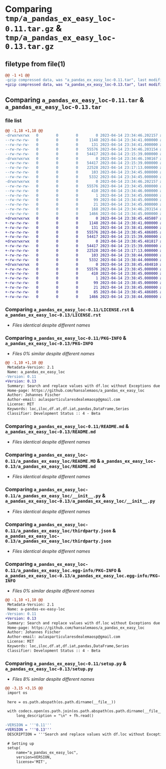 # Comparing `tmp/a_pandas_ex_easy_loc-0.11.tar.gz` & `tmp/a_pandas_ex_easy_loc-0.13.tar.gz`

## filetype from file(1)

```diff
@@ -1 +1 @@
-gzip compressed data, was "a_pandas_ex_easy_loc-0.11.tar", last modified: Fri Apr 14 23:34:46 2023, max compression
+gzip compressed data, was "a_pandas_ex_easy_loc-0.13.tar", last modified: Fri Apr 14 23:38:45 2023, max compression
```

## Comparing `a_pandas_ex_easy_loc-0.11.tar` & `a_pandas_ex_easy_loc-0.13.tar`

### file list

```diff
@@ -1,18 +1,18 @@
-drwxrwxrwx   0        0        0        0 2023-04-14 23:34:46.202157 a_pandas_ex_easy_loc-0.11/
--rw-rw-rw-   0        0        0     1148 2023-04-14 23:34:41.000000 a_pandas_ex_easy_loc-0.11/LICENSE.rst
--rw-rw-rw-   0        0        0      131 2023-04-14 23:34:41.000000 a_pandas_ex_easy_loc-0.11/MANIFEST.in
--rw-rw-rw-   0        0        0    55576 2023-04-14 23:34:46.203154 a_pandas_ex_easy_loc-0.11/PKG-INFO
--rw-rw-rw-   0        0        0    54417 2023-04-14 23:15:39.000000 a_pandas_ex_easy_loc-0.11/README.md
-drwxrwxrwx   0        0        0        0 2023-04-14 23:34:46.198167 a_pandas_ex_easy_loc-0.11/a_pandas_ex_easy_loc/
--rw-rw-rw-   0        0        0    54417 2023-04-14 23:15:39.000000 a_pandas_ex_easy_loc-0.11/a_pandas_ex_easy_loc/README.MD
--rw-rw-rw-   0        0        0    22528 2023-04-14 23:17:13.000000 a_pandas_ex_easy_loc-0.11/a_pandas_ex_easy_loc/__init__.py
--rw-rw-rw-   0        0        0      103 2023-04-14 23:34:45.000000 a_pandas_ex_easy_loc-0.11/a_pandas_ex_easy_loc/requirements.txt
--rw-rw-rw-   0        0        0     5332 2023-04-14 23:34:45.000000 a_pandas_ex_easy_loc-0.11/a_pandas_ex_easy_loc/thirdparty.json
-drwxrwxrwx   0        0        0        0 2023-04-14 23:34:46.202157 a_pandas_ex_easy_loc-0.11/a_pandas_ex_easy_loc.egg-info/
--rw-rw-rw-   0        0        0    55576 2023-04-14 23:34:45.000000 a_pandas_ex_easy_loc-0.11/a_pandas_ex_easy_loc.egg-info/PKG-INFO
--rw-rw-rw-   0        0        0      410 2023-04-14 23:34:46.000000 a_pandas_ex_easy_loc-0.11/a_pandas_ex_easy_loc.egg-info/SOURCES.txt
--rw-rw-rw-   0        0        0        1 2023-04-14 23:34:45.000000 a_pandas_ex_easy_loc-0.11/a_pandas_ex_easy_loc.egg-info/dependency_links.txt
--rw-rw-rw-   0        0        0       99 2023-04-14 23:34:45.000000 a_pandas_ex_easy_loc-0.11/a_pandas_ex_easy_loc.egg-info/requires.txt
--rw-rw-rw-   0        0        0       21 2023-04-14 23:34:45.000000 a_pandas_ex_easy_loc-0.11/a_pandas_ex_easy_loc.egg-info/top_level.txt
--rw-rw-rw-   0        0        0      168 2023-04-14 23:34:46.203154 a_pandas_ex_easy_loc-0.11/setup.cfg
--rw-rw-rw-   0        0        0     1466 2023-04-14 23:34:45.000000 a_pandas_ex_easy_loc-0.11/setup.py
+drwxrwxrwx   0        0        0        0 2023-04-14 23:38:45.485807 a_pandas_ex_easy_loc-0.13/
+-rw-rw-rw-   0        0        0     1148 2023-04-14 23:38:41.000000 a_pandas_ex_easy_loc-0.13/LICENSE.rst
+-rw-rw-rw-   0        0        0      131 2023-04-14 23:38:41.000000 a_pandas_ex_easy_loc-0.13/MANIFEST.in
+-rw-rw-rw-   0        0        0    55576 2023-04-14 23:38:45.486805 a_pandas_ex_easy_loc-0.13/PKG-INFO
+-rw-rw-rw-   0        0        0    54417 2023-04-14 23:15:39.000000 a_pandas_ex_easy_loc-0.13/README.md
+drwxrwxrwx   0        0        0        0 2023-04-14 23:38:45.481817 a_pandas_ex_easy_loc-0.13/a_pandas_ex_easy_loc/
+-rw-rw-rw-   0        0        0    54417 2023-04-14 23:15:39.000000 a_pandas_ex_easy_loc-0.13/a_pandas_ex_easy_loc/README.md
+-rw-rw-rw-   0        0        0    22528 2023-04-14 23:17:13.000000 a_pandas_ex_easy_loc-0.13/a_pandas_ex_easy_loc/__init__.py
+-rw-rw-rw-   0        0        0      103 2023-04-14 23:38:44.000000 a_pandas_ex_easy_loc-0.13/a_pandas_ex_easy_loc/requirements.txt
+-rw-rw-rw-   0        0        0     5332 2023-04-14 23:38:44.000000 a_pandas_ex_easy_loc-0.13/a_pandas_ex_easy_loc/thirdparty.json
+drwxrwxrwx   0        0        0        0 2023-04-14 23:38:45.484810 a_pandas_ex_easy_loc-0.13/a_pandas_ex_easy_loc.egg-info/
+-rw-rw-rw-   0        0        0    55576 2023-04-14 23:38:45.000000 a_pandas_ex_easy_loc-0.13/a_pandas_ex_easy_loc.egg-info/PKG-INFO
+-rw-rw-rw-   0        0        0      410 2023-04-14 23:38:45.000000 a_pandas_ex_easy_loc-0.13/a_pandas_ex_easy_loc.egg-info/SOURCES.txt
+-rw-rw-rw-   0        0        0        1 2023-04-14 23:38:45.000000 a_pandas_ex_easy_loc-0.13/a_pandas_ex_easy_loc.egg-info/dependency_links.txt
+-rw-rw-rw-   0        0        0       99 2023-04-14 23:38:45.000000 a_pandas_ex_easy_loc-0.13/a_pandas_ex_easy_loc.egg-info/requires.txt
+-rw-rw-rw-   0        0        0       21 2023-04-14 23:38:45.000000 a_pandas_ex_easy_loc-0.13/a_pandas_ex_easy_loc.egg-info/top_level.txt
+-rw-rw-rw-   0        0        0       85 2023-04-14 23:38:45.486805 a_pandas_ex_easy_loc-0.13/setup.cfg
+-rw-rw-rw-   0        0        0     1466 2023-04-14 23:38:44.000000 a_pandas_ex_easy_loc-0.13/setup.py
```

### Comparing `a_pandas_ex_easy_loc-0.11/LICENSE.rst` & `a_pandas_ex_easy_loc-0.13/LICENSE.rst`

 * *Files identical despite different names*

### Comparing `a_pandas_ex_easy_loc-0.11/PKG-INFO` & `a_pandas_ex_easy_loc-0.13/PKG-INFO`

 * *Files 0% similar despite different names*

```diff
@@ -1,10 +1,10 @@
 Metadata-Version: 2.1
 Name: a_pandas_ex_easy_loc
-Version: 0.11
+Version: 0.13
 Summary: Search and replace values with df.loc without Exceptions due to dtype incompatibility
 Home-page: https://github.com/hansalemaos/a_pandas_ex_easy_loc
 Author: Johannes Fischer
 Author-email: aulasparticularesdealemaosp@gmail.com
 License: MIT
 Keywords: loc,iloc,df.at,df.iat,pandas,DataFrame,Series
 Classifier: Development Status :: 4 - Beta
```

### Comparing `a_pandas_ex_easy_loc-0.11/README.md` & `a_pandas_ex_easy_loc-0.13/README.md`

 * *Files identical despite different names*

### Comparing `a_pandas_ex_easy_loc-0.11/a_pandas_ex_easy_loc/README.MD` & `a_pandas_ex_easy_loc-0.13/a_pandas_ex_easy_loc/README.md`

 * *Files identical despite different names*

### Comparing `a_pandas_ex_easy_loc-0.11/a_pandas_ex_easy_loc/__init__.py` & `a_pandas_ex_easy_loc-0.13/a_pandas_ex_easy_loc/__init__.py`

 * *Files identical despite different names*

### Comparing `a_pandas_ex_easy_loc-0.11/a_pandas_ex_easy_loc/thirdparty.json` & `a_pandas_ex_easy_loc-0.13/a_pandas_ex_easy_loc/thirdparty.json`

 * *Files identical despite different names*

### Comparing `a_pandas_ex_easy_loc-0.11/a_pandas_ex_easy_loc.egg-info/PKG-INFO` & `a_pandas_ex_easy_loc-0.13/a_pandas_ex_easy_loc.egg-info/PKG-INFO`

 * *Files 0% similar despite different names*

```diff
@@ -1,10 +1,10 @@
 Metadata-Version: 2.1
 Name: a-pandas-ex-easy-loc
-Version: 0.11
+Version: 0.13
 Summary: Search and replace values with df.loc without Exceptions due to dtype incompatibility
 Home-page: https://github.com/hansalemaos/a_pandas_ex_easy_loc
 Author: Johannes Fischer
 Author-email: aulasparticularesdealemaosp@gmail.com
 License: MIT
 Keywords: loc,iloc,df.at,df.iat,pandas,DataFrame,Series
 Classifier: Development Status :: 4 - Beta
```

### Comparing `a_pandas_ex_easy_loc-0.11/setup.py` & `a_pandas_ex_easy_loc-0.13/setup.py`

 * *Files 8% similar despite different names*

```diff
@@ -3,15 +3,15 @@
 import os
 
 here = os.path.abspath(os.path.dirname(__file__))
 
 with codecs.open(os.path.join(os.path.abspath(os.path.dirname(__file__)),'README.md'), encoding="utf-8") as fh:
     long_description = "\n" + fh.read()
 
-VERSION = '''0.11'''
+VERSION = '''0.13'''
 DESCRIPTION = '''Search and replace values with df.loc without Exceptions due to dtype incompatibility'''
 
 # Setting up
 setup(
     name="a_pandas_ex_easy_loc",
     version=VERSION,
     license='MIT',
```

